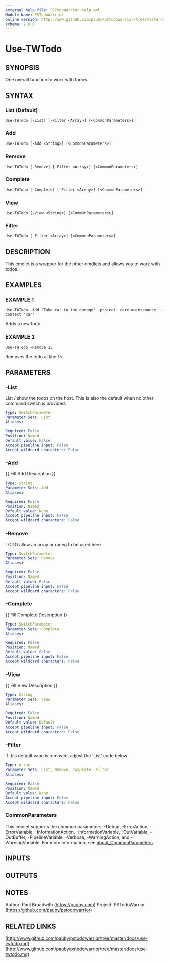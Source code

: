 ```yaml
---
external help file: PSTodoWarrior-help.xml
Module Name: PSTodoWarrior
online version: http://www.github.com/pauby/pstodowarrior/tree/master/docs/use-twtodo.md
schema: 2.0.0
---
```


# Use-TWTodo

## SYNOPSIS
One overall function to work with todos.

## SYNTAX

### List (Default)
```
Use-TWTodo [-List] [-Filter <Array>] [<CommonParameters>]
```

### Add
```
Use-TWTodo [-Add <String>] [<CommonParameters>]
```

### Remove
```
Use-TWTodo [-Remove] [-Filter <Array>] [<CommonParameters>]
```

### Complete
```
Use-TWTodo [-Complete] [-Filter <Array>] [<CommonParameters>]
```

### View
```
Use-TWTodo [-View <String>] [<CommonParameters>]
```

### Filter
```
Use-TWTodo [-Filter <Array>] [<CommonParameters>]
```

## DESCRIPTION
This cmdlet is a wrapper for the other cmdlets and allows you to work with todos..

## EXAMPLES

### EXAMPLE 1
```
Use-TWTodo -Add 'Take car to the garage' -project 'care-maintenance' -context 'car'
```

Adds a new todo.

### EXAMPLE 2
```
Use-TWTodo -Remove 15
```

Removes the todo at line 15.

## PARAMETERS

### -List
List / show the todos on the host.
This is also the default when no other command switch is provided.

```yaml
Type: SwitchParameter
Parameter Sets: List
Aliases:

Required: False
Position: Named
Default value: False
Accept pipeline input: False
Accept wildcard characters: False
```

### -Add
{{ Fill Add Description }}

```yaml
Type: String
Parameter Sets: Add
Aliases:

Required: False
Position: Named
Default value: None
Accept pipeline input: False
Accept wildcard characters: False
```

### -Remove
TODO allow an array or raneg to be used here

```yaml
Type: SwitchParameter
Parameter Sets: Remove
Aliases:

Required: False
Position: Named
Default value: False
Accept pipeline input: False
Accept wildcard characters: False
```

### -Complete
{{ Fill Complete Description }}

```yaml
Type: SwitchParameter
Parameter Sets: Complete
Aliases:

Required: False
Position: Named
Default value: False
Accept pipeline input: False
Accept wildcard characters: False
```

### -View
{{ Fill View Description }}

```yaml
Type: String
Parameter Sets: View
Aliases:

Required: False
Position: Named
Default value: Default
Accept pipeline input: False
Accept wildcard characters: False
```

### -Filter
if this default vaue is removed, adjust the 'List' code below

```yaml
Type: Array
Parameter Sets: List, Remove, Complete, Filter
Aliases:

Required: False
Position: Named
Default value: None
Accept pipeline input: False
Accept wildcard characters: False
```

### CommonParameters
This cmdlet supports the common parameters: -Debug, -ErrorAction, -ErrorVariable, -InformationAction, -InformationVariable, -OutVariable, -OutBuffer, -PipelineVariable, -Verbose, -WarningAction, and -WarningVariable. For more information, see [about_CommonParameters](http://go.microsoft.com/fwlink/?LinkID=113216).

## INPUTS

## OUTPUTS

## NOTES
Author: Paul Broadwith (https://pauby.com)
Project: PSTodoWarrior (https://github.com/pauby/pstodowarrior)

## RELATED LINKS

[http://www.github.com/pauby/pstodowarrior/tree/master/docs/use-twtodo.md](http://www.github.com/pauby/pstodowarrior/tree/master/docs/use-twtodo.md)

